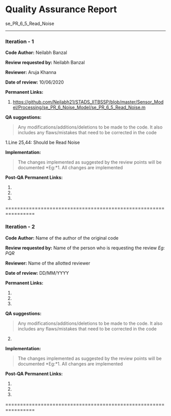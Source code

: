 Quality Assurance Report
====

se_PR_6_5_Read_Noise

----

### Iteration - 1

**Code Author:** Neilabh Banzal


**Review requested by:** Neilabh Banzal


**Reviewer:** Aruja Khanna


**Date of review:**	10/06/2020


**Permanent Links:**

1. https://github.com/Neilabh21/STADS_IITBSSP/blob/master/Sensor_Model/Processing/se_PR_6_Noise_Model/se_PR_6_5_Read_Noise.m

**QA suggestions:**
> Any modifications/additions/deletions to be made to the code. It also includes any flaws/mistakes that need to be corrected in the code

1.Line 25,44: Should be Read Noise

**Implementation:**
> The changes implemented as suggested by the review points will be documented
*Eg:*1. All changes are implemented


**Post-QA Permanent Links:**

1.

2.

3.

================================================================

### Iteration - 2

**Code Author:** Name of the author of the original code


**Review requested by:** Name of the person who is requesting the review *Eg: PQR*


**Reviewer:** Name of the allotted reviewer


**Date of review:**	DD/MM/YYYY


**Permanent Links:**

1. 

2. 

3. 


**QA suggestions:**
> Any modifications/additions/deletions to be made to the code. It also includes any flaws/mistakes that need to be corrected in the code


2. 

**Implementation:**
> The changes implemented as suggested by the review points will be documented
*Eg:*1. All changes are implemented


**Post-QA Permanent Links:**

1.

2.

3.

================================================================